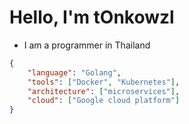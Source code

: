 # Hello, I'm tOnkowzl

- I am a programmer in Thailand

```json
{
    "language": "Golang",
    "tools": ["Docker", "Kubernetes"],
    "architecture": ["microservices"],
    "cloud": ["Google cloud platform"]
}
```
